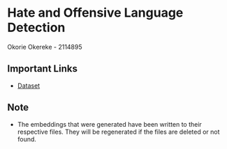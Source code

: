 # Hate and Offensive Language Detection
Okorie Okereke - 2114895

## Important Links
- [Dataset](https://huggingface.co/datasets/tdavidson/hate_speech_offensive)

## Note
- The embeddings that were generated have been written to their respective files. They will be regenerated if the files are deleted or not found.